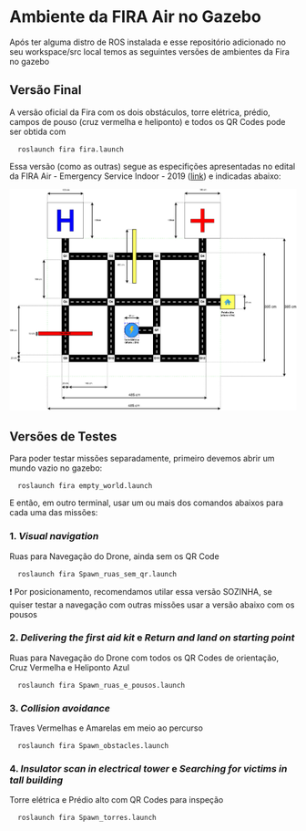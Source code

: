 # Ambiente da FIRA Air no Gazebo

Após ter alguma distro de ROS instalada e esse repositório adicionado no seu workspace/src local temos as seguintes versões de ambientes da Fira no gazebo

## Versão Final

A versão oficial da Fira com os dois obstáculos, torre elétrica, prédio, campos de pouso (cruz vermelha e heliponto) e todos os QR Codes pode ser obtida com

      roslaunch fira fira.launch

Essa versão (como as outras) segue as especifições apresentadas no edital da FIRA Air - Emergency Service Indoor - 2019 ([link](https://docs.google.com/document/d/1gacUn0bwbEUpGLTWW0aSvrTOMHL1vZxMERJuWrwBnOw/edit)) e indicadas abaixo:
	
![image](https://github.com/NRA-Programacao/Mark2/blob/master/Visao/Fira/FIRA_Cenario.jpg)

## Versões de Testes

Para poder testar missões separadamente, primeiro devemos abrir um mundo vazio no gazebo:

      roslaunch fira empty_world.launch

E então, em outro terminal, usar um ou mais dos comandos abaixos para cada uma das missões:



### 1. _Visual navigation_
Ruas para Navegação do Drone, ainda sem os QR Code

      roslaunch fira Spawn_ruas_sem_qr.launch

❗ Por posicionamento, recomendamos utilar essa versão SOZINHA, se quiser testar a navegação com outras missões usar a versão abaixo com os pousos

### 2. _Delivering the first aid kit_ e _Return and land on starting point_
Ruas para Navegação do Drone com todos os QR Codes de orientação, Cruz Vermelha e Heliponto Azul

      roslaunch fira Spawn_ruas_e_pousos.launch
   
      
### 3. _Collision avoidance_
Traves Vermelhas e Amarelas em meio ao percurso
     
      roslaunch fira Spawn_obstacles.launch 
 
### 4. _Insulator scan in electrical tower_ e _Searching for victims in tall building_
Torre elétrica e Prédio alto com QR Codes para inspeção
   
      roslaunch fira Spawn_torres.launch 
    
